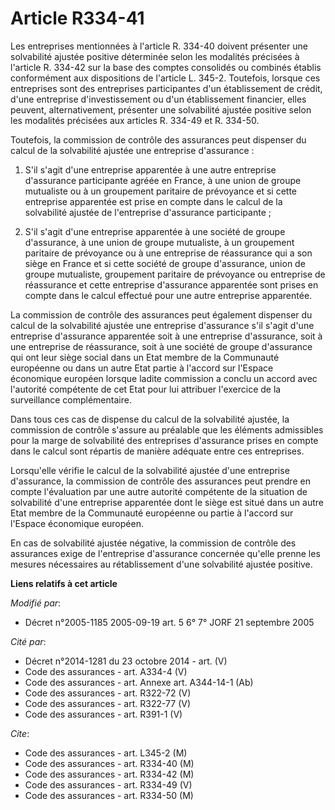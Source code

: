 # Article R334-41

Les entreprises mentionnées à l'article R. 334-40 doivent présenter une solvabilité ajustée positive déterminée selon les
modalités précisées à l'article R. 334-42 sur la base des comptes consolidés ou combinés établis conformément aux
dispositions de l'article L. 345-2. Toutefois, lorsque ces entreprises sont des entreprises participantes d'un établissement
de crédit, d'une entreprise d'investissement ou d'un établissement financier, elles peuvent, alternativement, présenter une
solvabilité ajustée positive selon les modalités précisées aux articles R. 334-49 et R. 334-50.

Toutefois, la commission de contrôle des assurances peut dispenser du calcul de la solvabilité ajustée une entreprise
d'assurance :

1. S'il s'agit d'une entreprise apparentée à une autre entreprise d'assurance participante agréée en France, à une union de
groupe mutualiste ou à un groupement paritaire de prévoyance et si cette entreprise apparentée est prise en compte dans le
calcul de la solvabilité ajustée de l'entreprise d'assurance participante ;

2. S'il s'agit d'une entreprise apparentée à une société de groupe d'assurance, à une union de groupe mutualiste, à un
groupement paritaire de prévoyance ou à une entreprise de réassurance qui a son siège en France et si cette société de groupe
d'assurance, union de groupe mutualiste, groupement paritaire de prévoyance ou entreprise de réassurance et cette entreprise
d'assurance apparentée sont prises en compte dans le calcul effectué pour une autre entreprise apparentée.

La commission de contrôle des assurances peut également dispenser du calcul de la solvabilité ajustée une entreprise
d'assurance s'il s'agit d'une entreprise d'assurance apparentée soit à une entreprise d'assurance, soit à une entreprise de
réassurance, soit à une société de groupe d'assurance qui ont leur siège social dans un Etat membre de la Communauté
européenne ou dans un autre Etat partie à l'accord sur l'Espace économique européen lorsque ladite commission a conclu un
accord avec l'autorité compétente de cet Etat pour lui attribuer l'exercice de la surveillance complémentaire.

Dans tous ces cas de dispense du calcul de la solvabilité ajustée, la commission de contrôle s'assure au préalable que les
éléments admissibles pour la marge de solvabilité des entreprises d'assurance prises en compte dans le calcul sont répartis
de manière adéquate entre ces entreprises.

Lorsqu'elle vérifie le calcul de la solvabilité ajustée d'une entreprise d'assurance, la commission de contrôle des
assurances peut prendre en compte l'évaluation par une autre autorité compétente de la situation de solvabilité d'une
entreprise apparentée dont le siège est situé dans un autre Etat membre de la Communauté européenne ou partie à l'accord sur
l'Espace économique européen.

En cas de solvabilité ajustée négative, la commission de contrôle des assurances exige de l'entreprise d'assurance concernée
qu'elle prenne les mesures nécessaires au rétablissement d'une solvabilité ajustée positive.

**Liens relatifs à cet article**

_Modifié par_:

  - Décret n°2005-1185 2005-09-19 art. 5 6° 7° JORF 21 septembre 2005

_Cité par_:

  - Décret n°2014-1281 du 23 octobre 2014 - art. (V)
  - Code des assurances - art. A334-4 (V)
  - Code des assurances - art. Annexe art. A344-14-1 (Ab)
  - Code des assurances - art. R322-72 (V)
  - Code des assurances - art. R322-77 (V)
  - Code des assurances - art. R391-1 (V)

_Cite_:

  - Code des assurances - art. L345-2 (M)
  - Code des assurances - art. R334-40 (M)
  - Code des assurances - art. R334-42 (M)
  - Code des assurances - art. R334-49 (V)
  - Code des assurances - art. R334-50 (M)
